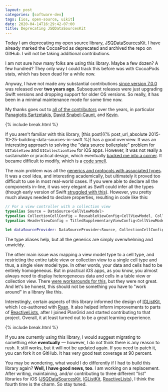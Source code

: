 ```yaml
---
layout: post
categories: [software-dev]
tags: [ios, open-source, uikit]
date: 2020-04-14T16:29:42-07:00
title: Deprecating JSQDataSourcesKit
---
```


Today I am deprecating my open source library, [JSQDataSourcesKit](https://github.com/jessesquires/JSQDataSourcesKit). I have already marked the CocoaPod as deprecated and archived the repo on GitHub. I will not be taking additional contributions.

<!--excerpt-->

I am not sure how many folks are using this library. Maybe a few dozen? A few hundred? They only way I could track this before was with CocoaPods stats, which has been dead for a while now.

Anyway, I have not made any substantial contributions [since version 7.0.0](https://github.com/jessesquires/JSQDataSourcesKit/releases/tag/7.0.0) was released over **two years ago**. Subsequent releases were just upgrading Swift versions and dropping support for older OS versions. So really, it has been in a minimal maintenance mode for some time now.

My thanks goes out to [all of the contributors](https://github.com/jessesquires/JSQDataSourcesKit/graphs/contributors) over the years, in particular [Panagiotis Sartzetakis](https://github.com/psartzetakis), [David Snabel-Caunt](https://github.com/dcaunt), and [Kevin](https://github.com/kevnm67).

{% include break.html %}

If you aren't familiar with this library, [this post]({% post_url_absolute 2015-10-25-building-data-sources-in-swift %}) has a good overview. It was an interesting approach to solving the "data source boilerplate" problem for `UITableView` and `UICollectionView` for iOS apps. However, it was not really a sustainable or practical design, which eventually [backed me into a corner](https://github.com/jessesquires/JSQDataSourcesKit/issues/113). It became difficult to modify, which is a [code smell](https://en.wikipedia.org/wiki/Code_smell).

The main problem was all the [generics and protocols with associated types](https://jessesquires.github.io/JSQDataSourcesKit/Classes/DataSourceProvider.html). It was a cool idea, and interesting academically, but ultimately it proved too difficult to use in most real-world cases. If you were able to declare all the components in-line, it was very elegant as Swift could infer all the types (though early version of Swift [struggled with this](https://speakerdeck.com/jessesquires/pushing-the-limits-of-protocol-oriented-programming)). However, you pretty much always needed to declare properties, resulting in code like this:

```swift
// For a view controller with a collection view
typealias Source = DataSource<CellViewModel>
typealias CollectionCellConfig = ReusableViewConfig<CellViewModel, CollectionViewCell>
typealias HeaderViewConfig = TitledSupplementaryViewConfig<CellViewModel>

let dataSourceProvider: DataSourceProvider<Source, CollectionCellConfig, HeaderViewConfig>
```

The type aliases help, but all the generics are simply overwhelming and unwieldy.

The other main issue was mapping a view model type to a cell type, and restricting the entire table view or collection view to a single cell type and thus, a single view model type. In other words, your data and cells had to be entirely homogeneous. But in practical iOS apps, as you know, you almost always need to display heterogeneous data and cells in a table view or collection view. There [were workarounds for this](https://github.com/jessesquires/JSQDataSourcesKit/issues/57), but they were not great. And let's be honest, this should not be something you have to "work around" in a library like this.

Interestingly, certain aspects of this library informed the design of [IGListKit](https://www.github.com/Instagram/IGListKit), which I co-authored with [Ryan](https://twitter.com/_ryannystrom). It also helped inform improvements to parts of [ReactiveLists](https://github.com/plangrid/reactivelists), after I joined PlanGrid and started contributing to that project. Overall, it at least turned out to be a great learning experience.

{% include break.html %}

If you are currently using this library, I would suggest migrating to something else **eventually** &mdash; however, I do not think there is any reason to rush. It still works, but it will not be updated again. If you need to patch it, you can fork it on GitHub. It has very good test coverage at 90 percent.

You may be wondering, what would I do differently if I had to build this library again? **Well, I have good news, too**. I am working on a replacement. After writing, maintaining, and/or contributing to three different "list" libraries for iOS ([JSQDataSourcesKit](https://github.com/jessesquires/JSQDataSourcesKit), [IGListKit](https://www.github.com/Instagram/IGListKit), [ReactiveLists](https://github.com/plangrid/reactivelists)), I think the fourth time is the charm. So stay tuned.
